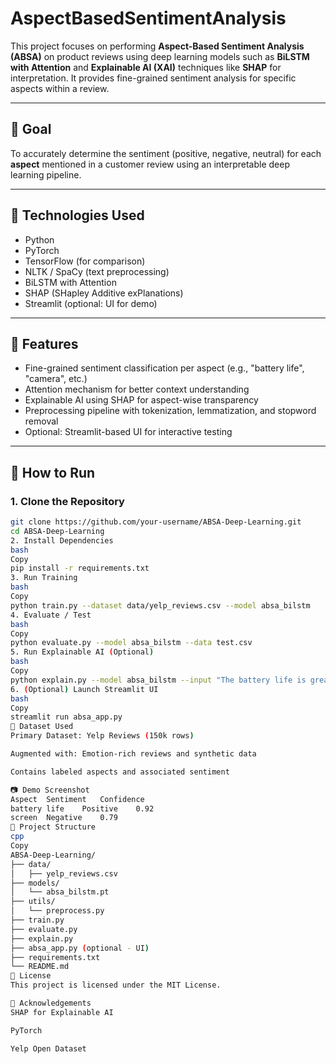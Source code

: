 # AspectBasedSentimentAnalysis
This project focuses on performing **Aspect-Based Sentiment Analysis (ABSA)** on product reviews using deep learning models such as **BiLSTM with Attention** and **Explainable AI (XAI)** techniques like **SHAP** for interpretation. It provides fine-grained sentiment analysis for specific aspects within a review.

---

## 🎯 Goal

To accurately determine the sentiment (positive, negative, neutral) for each **aspect** mentioned in a customer review using an interpretable deep learning pipeline.

---

## 🔧 Technologies Used

- Python
- PyTorch
- TensorFlow (for comparison)
- NLTK / SpaCy (text preprocessing)
- BiLSTM with Attention
- SHAP (SHapley Additive exPlanations)
- Streamlit (optional: UI for demo)

---

## 📌 Features

- Fine-grained sentiment classification per aspect (e.g., "battery life", "camera", etc.)
- Attention mechanism for better context understanding
- Explainable AI using SHAP for aspect-wise transparency
- Preprocessing pipeline with tokenization, lemmatization, and stopword removal
- Optional: Streamlit-based UI for interactive testing

---

## 🚀 How to Run

### 1. Clone the Repository

```bash
git clone https://github.com/your-username/ABSA-Deep-Learning.git
cd ABSA-Deep-Learning
2. Install Dependencies
bash
Copy
pip install -r requirements.txt
3. Run Training
bash
Copy
python train.py --dataset data/yelp_reviews.csv --model absa_bilstm
4. Evaluate / Test
bash
Copy
python evaluate.py --model absa_bilstm --data test.csv
5. Run Explainable AI (Optional)
bash
Copy
python explain.py --model absa_bilstm --input "The battery life is great but the screen is dull"
6. (Optional) Launch Streamlit UI
bash
Copy
streamlit run absa_app.py
📂 Dataset Used
Primary Dataset: Yelp Reviews (150k rows)

Augmented with: Emotion-rich reviews and synthetic data

Contains labeled aspects and associated sentiment

📷 Demo Screenshot
Aspect	Sentiment	Confidence
battery life	Positive	0.92
screen	Negative	0.79
📄 Project Structure
cpp
Copy
ABSA-Deep-Learning/
├── data/
│   ├── yelp_reviews.csv
├── models/
│   └── absa_bilstm.pt
├── utils/
│   └── preprocess.py
├── train.py
├── evaluate.py
├── explain.py
├── absa_app.py (optional - UI)
├── requirements.txt
└── README.md
📄 License
This project is licensed under the MIT License.

🙌 Acknowledgements
SHAP for Explainable AI

PyTorch

Yelp Open Dataset
